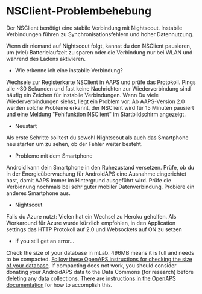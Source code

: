 # NSClient-Problembehebung

Der NSClient benötigt eine stabile Verbindung mit Nightscout. Instabile Verbindungen führen zu Synchronisationsfehlern und hoher Datennutzung.

Wenn dir niemand auf Nightscout folgt, kannst du den NSClient pausieren, um (viel) Batterielaufzeit zu sparen oder die Verbindung nur bei WLAN und während des Ladens aktivieren.

* Wie erkenne ich eine instabile Verbindung?

Wechsele zur Registerkarte NSClient in AAPS und prüfe das Protokoll. Pings alle ~30 Sekunden und fast keine Nachrichten zur Wiederverbindung sind häufig ein Zeichen für instabile Verbindungen. Wenn Du viele Wiederverbindungen siehst, liegt ein Problem vor. Ab AAPS-Version 2.0 werden solche Probleme erkannt, der NSClient wird für 15 Minuten pausiert und eine Meldung "Fehlfunktion NSClient" im Startbildschirm angezeigt.

* Neustart

Als erste Schritte solltest du sowohl Nightscout als auch das Smartphone neu starten um zu sehen, ob der Fehler weiter besteht.

* Probleme mit dem Smartphone

Android kann dein Smartphone in den Ruhezustand versetzen. Prüfe, ob du in der Energieüberwachung für AndroidAPS eine Ausnahme eingerichtet hast, damit AAPS immer im Hintergrund ausgeführt wird. Prüfe die Verbidnung nochmals bei sehr guter mobiler Datenverbindung. Probiere ein anderes Smartphone aus.

* Nightscout

Falls du Azure nutzt: Vielen hat ein Wechsel zu Heroku geholfen. Als Workaround für Azure wurde kürzlich empfohlen, in den Application settings das HTTP Protokoll auf 2.0 und Websockets auf ON zu setzen

* If you still get an error...

Check the size of your database in mLab. 496MB means it is full and needs to be compacted. [Follow these OpenAPS instructions for checking the size of your database](https://openaps.readthedocs.io/en/latest/docs/Troubleshooting/Rig-NS-communications-troubleshooting.html#mlab-maintenance). If compacting does not work, you should consider donating your AndroidAPS data to the Data Commons (for research) before deleting any data collections. There are [instructions in the OpenAPS documentation](https://openaps.readthedocs.io/en/latest/docs/Give%20Back-Pay%20It%20Forward/data-commons-data-donation.html) for how to accomplish this.